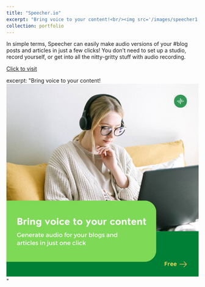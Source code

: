 ```yaml
---
title: "Speecher.io"
excerpt: "Bring voice to your content!<br/><img src='/images/speecher1.jpg'>"
collection: portfolio
---
```


In simple terms, Speecher can easily make audio versions of your #blog posts and articles in just a few clicks! You don’t need to set up a studio, record yourself, or get into all the nitty-gritty stuff with audio recording.

[Click to visit](https://www.linkedin.com/company/66287612)

excerpt: "Bring voice to your content!<br/><img src='/images/speecher1.jpg'>"
